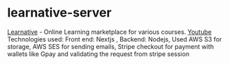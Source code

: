 # learnative-server
[Learnative](http://www.learnative.me/) - Online Learning marketplace for various courses.
[Youtube](https://www.youtube.com/watch?v=GL18q2Fd-dw)
Technologies used: 
Front end: Nextjs , Backend: Nodejs,
Used AWS S3 for storage, AWS SES for sending emails, Stripe checkout for payment with wallets like Gpay and validating the request from stripe session 
